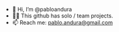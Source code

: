 - 👋 Hi, I’m @pabloandura
- :man_juggling: This github has solo / team projects.
- 📫 Reach me: pablo.andura@gmail.com

<!---
pabloandura/pabloandura is a ✨ special ✨ repository because its `README.md` (this file) appears on your GitHub profile.
You can click the Preview link to take a look at your changes.
--->
